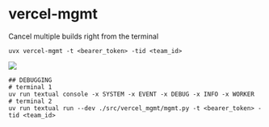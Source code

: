 # vercel-mgmt

Cancel multiple builds right from the terminal

```
uvx vercel-mgmt -t <bearer_token> -tid <team_id>
```

![](example.png)

```
## DEBUGGING
# terminal 1
uv run textual console -x SYSTEM -x EVENT -x DEBUG -x INFO -x WORKER
# terminal 2
uv run textual run --dev ./src/vercel_mgmt/mgmt.py -t <bearer_token> -tid <team_id>
```
